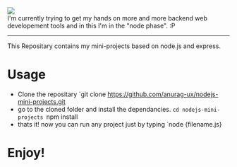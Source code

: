<img src="https://miro.medium.com/max/1000/1*fsseXIPGEhwmg6kfgXyIjA.jpeg">
<br>
I'm currently trying to get my hands on more and more backend web developement tools and in this I'm in the "node phase". :P
<hr>
This Repositary contains my mini-projects based on node.js and express.

# Usage
- Clone the repositary
    `git clone https://github.com/anurag-ux/nodejs-mini-projects.git
- go to the cloned folder and install the dependancies.
    `cd nodejs-mini-projects
    `npm install
- thats it! now you can run any project just by typing
    `node {filename.js}
# Enjoy!